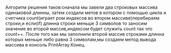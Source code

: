 Алгоритм решения таков:сначала мы завели два строковых массива одинаковой длинны,
затем создали метов в котором с помощью цикла и счетчика count(играет ром индексов во втором массиве)перебираем строки,и если(if) длинна строки меньше 3 символов то заносим значение во второй массив,индексом будет служить count так что count++.
После того как мы заполнили второй массив строками длинна которых меньше либо равна 3 символам,мы создаем метод вывода массива в консоль PrintArray.Конец.
